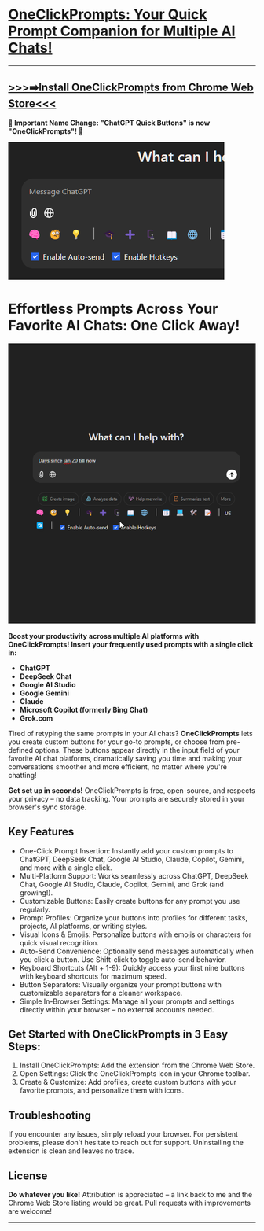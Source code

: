 # [OneClickPrompts:  Your Quick Prompt Companion for Multiple AI Chats!](https://chromewebstore.google.com/detail/chatgpt-quick-buttons-for/iiofmimaakhhoiablomgcjpilebnndbf)



---
**[>>>➡️Install OneClickPrompts from Chrome Web Store<<<](https://chromewebstore.google.com/detail/chatgpt-quick-buttons-for/iiofmimaakhhoiablomgcjpilebnndbf)**
---


**📢  Important Name Change:  "ChatGPT Quick Buttons" is now "OneClickPrompts"! 📢**

![OneClickPrompts Extension Logo](Promo/promo440_280.png)
# Effortless Prompts Across Your Favorite AI Chats: One Click Away!
![OneClickPrompts Prompt Insertion GIF](Promo/how_it_works_gifv.gif)

**Boost your productivity across multiple AI platforms with OneClickPrompts!  Insert your frequently used prompts with a single click in:**

* **ChatGPT**
* **DeepSeek Chat**
* **Google AI Studio**
* **Google Gemini**
* **Claude**
* **Microsoft Copilot (formerly Bing Chat)**
* **Grok.com**


Tired of retyping the same prompts in your AI chats?  **OneClickPrompts** lets you create custom buttons for your go-to prompts, or choose from pre-defined options.  These buttons appear directly in the input field of your favorite AI chat platforms, dramatically saving you time and making your conversations smoother and more efficient, no matter where you're chatting!

**Get set up in seconds!** OneClickPrompts is free, open-source, and respects your privacy – no data tracking. Your prompts are securely stored in your browser's sync storage.

## Key Features

- One-Click Prompt Insertion: Instantly add your custom prompts to ChatGPT, DeepSeek Chat, Google AI Studio, Claude, Copilot, Gemini, and more with a single click.
- Multi-Platform Support:  Works seamlessly across ChatGPT, DeepSeek Chat, Google AI Studio, Claude, Copilot, Gemini, and Grok (and growing!).
- Customizable Buttons:  Easily create buttons for any prompt you use regularly.
- Prompt Profiles: Organize your buttons into profiles for different tasks, projects, AI platforms, or writing styles.
- Visual Icons & Emojis:  Personalize buttons with emojis or characters for quick visual recognition.
- Auto-Send Convenience:  Optionally send messages automatically when you click a button. Use Shift-click to toggle auto-send behavior.
- Keyboard Shortcuts (Alt + 1-9):  Quickly access your first nine buttons with keyboard shortcuts for maximum speed.
- Button Separators:  Visually organize your prompt buttons with customizable separators for a cleaner workspace.
- Simple In-Browser Settings:  Manage all your prompts and settings directly within your browser – no external accounts needed.

## Get Started with OneClickPrompts in 3 Easy Steps:

1. Install OneClickPrompts: Add the extension from the Chrome Web Store.
2. Open Settings: Click the OneClickPrompts icon in your Chrome toolbar.
3. Create & Customize: Add profiles, create custom buttons with your favorite prompts, and personalize them with icons.

## Troubleshooting

If you encounter any issues, simply reload your browser. For persistent problems, please don't hesitate to reach out for support.  Uninstalling the extension is clean and leaves no trace.

## License

**Do whatever you like!**  Attribution is appreciated – a link back to me and the Chrome Web Store listing would be great.  Pull requests with improvements are welcome!

---
